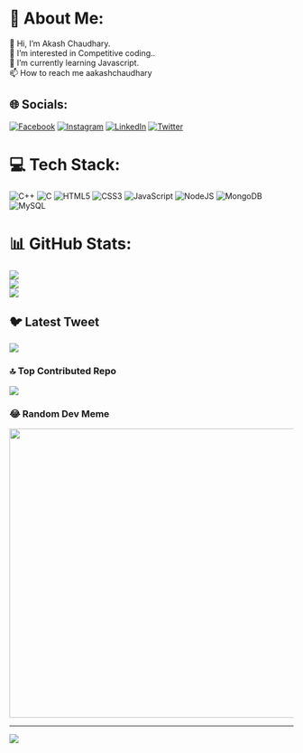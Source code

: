 # 💫 About Me:
👋 Hi, I’m Akash Chaudhary.<br>👀 I’m interested in Competitive coding..<br>🌱 I’m currently learning Javascript.<br>📫 How to reach me aakashchaudhary


## 🌐 Socials:
[![Facebook](https://img.shields.io/badge/Facebook-%231877F2.svg?logo=Facebook&logoColor=white)](https://facebook.com/https://www.facebook.com/profile.php?id=100023826243135) [![Instagram](https://img.shields.io/badge/Instagram-%23E4405F.svg?logo=Instagram&logoColor=white)](https://instagram.com/aakash_172_) [![LinkedIn](https://img.shields.io/badge/LinkedIn-%230077B5.svg?logo=linkedin&logoColor=white)](https://linkedin.com/in/aakash172) [![Twitter](https://img.shields.io/badge/Twitter-%231DA1F2.svg?logo=Twitter&logoColor=white)](https://twitter.com/aakash_172) 

# 💻 Tech Stack:
![C++](https://img.shields.io/badge/c++-%2300599C.svg?style=for-the-badge&logo=c%2B%2B&logoColor=white) ![C](https://img.shields.io/badge/c-%2300599C.svg?style=for-the-badge&logo=c&logoColor=white) ![HTML5](https://img.shields.io/badge/html5-%23E34F26.svg?style=for-the-badge&logo=html5&logoColor=white) ![CSS3](https://img.shields.io/badge/css3-%231572B6.svg?style=for-the-badge&logo=css3&logoColor=white) ![JavaScript](https://img.shields.io/badge/javascript-%23323330.svg?style=for-the-badge&logo=javascript&logoColor=%23F7DF1E) ![NodeJS](https://img.shields.io/badge/node.js-6DA55F?style=for-the-badge&logo=node.js&logoColor=white) ![MongoDB](https://img.shields.io/badge/MongoDB-%234ea94b.svg?style=for-the-badge&logo=mongodb&logoColor=white) ![MySQL](https://img.shields.io/badge/mysql-%2300f.svg?style=for-the-badge&logo=mysql&logoColor=white)
# 📊 GitHub Stats:
![](https://github-readme-stats.vercel.app/api?username=aakash172&theme=radical&hide_border=false&include_all_commits=true&count_private=true)<br/>
![](https://github-readme-streak-stats.herokuapp.com/?user=aakash172&theme=radical&hide_border=false)<br/>
![](https://github-readme-stats.vercel.app/api/top-langs/?username=aakash172&theme=radical&hide_border=false&include_all_commits=true&count_private=true&layout=compact)

## 🐦 Latest Tweet
[![](https://gtce.itsvg.in/api?username=aakash_172)](https://github.com/VishwaGauravIn/github-twitter-card-embed)

### 🔝 Top Contributed Repo
![](https://github-contributor-stats.vercel.app/api?username=aakash172&limit=5&theme=dark&combine_all_yearly_contributions=true)

### 😂 Random Dev Meme
<img src="https://rm.up.railway.app/" width="512px"/>

---
[![](https://visitcount.itsvg.in/api?id=aakash172&icon=0&color=0)](https://visitcount.itsvg.in)
